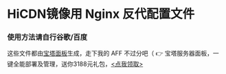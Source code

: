 # HiCDN镜像用 Nginx 反代配置文件
### 使用方法请自行谷歌/百度
这些文件都由[宝塔面板](https://www.bt.cn/?invite_code=MV95bXl1cG4=)生成，走下我的 AFF 不过分吧（
👉 宝塔服务器面板，一键全能部署及管理，送你3188元礼包，[<点我领取>](https://www.bt.cn/?invite_code=MV95bXl1cG4=)
